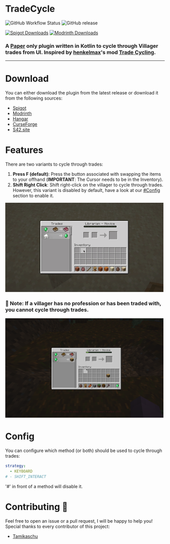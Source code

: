 # TradeCycle 
![GitHub Workflow Status](https://img.shields.io/github/workflow/status/S42YT/TradeCycle/Java%20CI%20with%20Gradle?style=for-the-badge) ![GitHub release](https://img.shields.io/github/v/release/S42YT/TradeCycle?style=for-the-badge)

[![Spigot Downloads](https://img.shields.io/spiget/downloads/122805?label=spigot%20downloads&style=for-the-badge&color=ee8917)](https://www.spigotmc.org/resources/tradecycle.122805/) [![Modrinth Downloads](https://img.shields.io/modrinth/dt/tradecycle?label=modrinth%20downloads&style=for-the-badge&color=5da545)](https://modrinth.com/plugin/tradecycle)

### A [Paper](https://github.com/PaperMC/Paper) only plugin written in Kotlin to cycle through Villager trades from UI. Inspired by [henkelmax](https://modrinth.com/user/henkelmax)'s mod [Trade Cycling](https://modrinth.com/mod/trade-cycling).

<hr>

# Download
You can either download the plugin from the latest release or download it from the following sources:
- [Spigot](https://www.spigotmc.org/resources/tradecycle.122805/)
- [Modrinth](https://modrinth.com/plugin/tradecycle)
- [Hangar](https://hangar.papermc.io/S42yt/TradeCycle)
- [CurseForge](https://www.curseforge.com/minecraft/bukkit-plugins/tradecycle)
- [S42.site](https://s42.site/)

# Features
There are two variants to cycle through trades:
1. **Press F (default)**: Press the button associated with swapping the items to your offhand (**IMPORTANT**: The Cursor needs to be in the Inventory).
2. **Shift Right Click**: Shift right-click on the villager to cycle through trades. However, this variant is disabled by default, have a look at our [#Config](#Config) section to enable it.

<img src="assets/cycle_success.gif" alt="cycle_trade" width="500"/>

### 🚨 Note: If a villager has no profession or has been traded with, you cannot cycle through trades.
<img src="assets/villager_locked.png" alt="cant_cycle_trade" width="500"/>

# Config
You can configure which method (or both) should be used to cycle through trades:
```yaml
strategy:
  - KEYBOARD
# - SHIFT_INTERACT
```
'#' in front of a method will disable it.

# Contributing 🩷
Feel free to open an issue or a pull request, I will be happy to help you! Special thanks to every contributor of this project:

- [Tamikaschu](https://github.com/tamikaschu)
